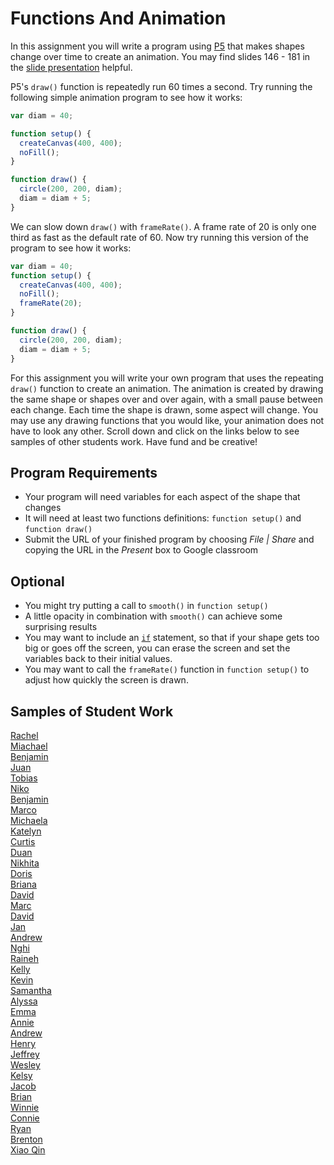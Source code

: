 Functions And Animation
=======================
In this assignment you will write a program using [P5](https://editor.p5js.org/) that makes shapes change over time to create an animation. You may find slides 146 - 181 in the [slide presentation](https://docs.google.com/presentation/d/1fm_Di0qR4HpRWTf8tJtcW3u5by3OrilfXIPZ517K1js/edit?usp=sharing) helpful.  

P5's `draw()` function is repeatedly run 60 times a second. Try running the following simple animation program to see how it works:
```javascript
var diam = 40;

function setup() {
  createCanvas(400, 400);
  noFill();
}

function draw() {
  circle(200, 200, diam);
  diam = diam + 5;
}
```
We can slow down `draw()` with `frameRate()`. A frame rate of 20 is only one third as fast as the default rate of 60. Now try running this version of the program to see how it works:
```javascript
var diam = 40;
function setup() {
  createCanvas(400, 400);
  noFill();
  frameRate(20);
}

function draw() {
  circle(200, 200, diam);
  diam = diam + 5;
}
```

For this assignment you will write your own program that uses the repeating `draw()` function to create an animation. The animation is created by drawing the same shape or shapes over and over again, with a small pause between each change. Each time the shape is drawn, some aspect will change. You may use any drawing functions that you would like, your animation does not have to look any other. Scroll down and click on the links below to see samples of other students work. Have fund and be creative!    

Program Requirements
--------------------
* Your program will need variables for each aspect of the shape that changes
* It will need at least two functions definitions: `function setup()` and `function draw()`  
* Submit the URL of your finished program by choosing *File | Share* and copying the URL in the *Present* box to Google classroom



Optional   
--------
* You might try putting a call to `smooth()` in `function setup()`
* A little opacity in combination with `smooth()` can achieve some surprising results
* You may want to include an [`if`](https://p5js.org/reference/#/p5/if-else) statement, so that if your shape gets too big or goes off the screen, you can erase the screen and set the variables back to their initial values.
* You may want to call the `frameRate()` function in `function setup()` to adjust how quickly the screen is drawn.   

Samples of Student Work   
-----------------------   
[Rachel](https://editor.p5js.org/raroyer/present/RhvJ97eGp)   
[Miachael](https://editor.p5js.org/mimui/present/stHN1OdDX)   
[Benjamin](https://studio.code.org/projects/gamelab/bTJqPpBTQP6eWc4D24BbpY7q4DpICyeNrl71HDooxR8)   
[Juan](https://editor.p5js.org/jucalvohuerta/present/7Cg7LWTVt)   
[Tobias](https://editor.p5js.org/tozuercher/present/VzuH67YTT)   
[Niko](https://editor.p5js.org/NikoTsu/present/W1TZ2e-1r)   
[Benjamin](https://studio.code.org/projects/gamelab/VnnQXQrHuT8ceO4T1lkBiLzwxqJiKgtqaQjSiHw0sKU)   
[Marco](https://editor.p5js.org/malee21/present/h0Ssrwjb5)   
[Michaela](https://editor.p5js.org/michaela29/present/IY5W2TjE)   
[Katelyn](https://editor.p5js.org/jizhang6/full/60YQnrNv)   
[Curtis](https://editor.p5js.org/culee/present/QKntQP8Y)    
[Duan](https://editor.p5js.org/Duan25/present/cGVlVGgc)   
[Nikhita](https://editor.p5js.org/Bluesnow/full/pGp93tiu)   
[Doris](https://trinket.io/embed/python/f210274aac?outputOnly=true&runOption=run&start=result)   
[Briana](https://trinket.io/embed/python/73fa1789cb?outputOnly=true&runOption=run&start=result)   
[David](https://trinket.io/embed/python/22e0879ae0?outputOnly=true&runOption=run&start=result)   
[Marc](https://trinket.io/embed/python/ee4d2b35a3?outputOnly=true&runOption=run&start=result)   
[David](https://trinket.io/embed/python/f1331ece45?outputOnly=true&runOption=run&start=result)   
[Jan](https://trinket.io/embed/python/bab5598f75?outputOnly=true&runOption=run&start=result)   
[Andrew](https://trinket.io/embed/python/b74d7af066?outputOnly=true&runOption=run&start=result)   
[Nghi](https://trinket.io/embed/python/88d0ffaaf1?outputOnly=true&runOption=run&start=result)   
[Raineh](https://trinket.io/embed/python/a78be9a0f8?outputOnly=true&runOption=run&start=result)   
[Kelly](https://trinket.io/embed/python/f936c54028?outputOnly=true&runOption=run&start=result)   
[Kevin](https://trinket.io/embed/python/a0cf399979?outputOnly=true&runOption=run&start=result)  
[Samantha](https://trinket.io/embed/python/c251004479?outputOnly=true&runOption=run&start=result)   
[Alyssa](https://trinket.io/embed/python/eb659f08e4?outputOnly=true&runOption=run&start=result)   
[Emma](https://trinket.io/embed/python/d8eec037c2?outputOnly=true&runOption=run&start=result)   
[Annie](https://trinket.io/embed/python/3f4e2288bd?outputOnly=true&runOption=run&start=result)   
[Andrew](https://trinket.io/embed/python/c7c0bdc791?outputOnly=true&runOption=run&start=result)   
[Henry](https://trinket.io/embed/python/f9fbbaceb1?outputOnly=true&runOption=run&start=result)   
[Jeffrey](https://trinket.io/embed/python/e99aec795c?outputOnly=true&runOption=run&start=result)   
[Wesley](https://trinket.io/embed/python/b1472548b2?outputOnly=true&runOption=run&start=result)   
[Kelsy](https://trinket.io/embed/python/cc17da4474?outputOnly=true&runOption=run&start=result)   
[Jacob](https://trinket.io/embed/python/4675fbddeb?outputOnly=true&runOption=run&start=result)   
[Brian](https://trinket.io/embed/python/e71de91ca7?outputOnly=true&runOption=run&start=result)   
[Winnie](https://trinket.io/embed/python/9d170cb4b1?outputOnly=true&runOption=run&start=result)   
[Connie](https://trinket.io/embed/python/218f78c824?outputOnly=true&runOption=run&start=result)   
[Ryan](https://trinket.io/embed/python/0c57022ca5?outputOnly=true&runOption=run&start=result)   
[Brenton](https://trinket.io/embed/python/d7c00c274b?outputOnly=true&runOption=run&start=result)   
[Xiao Qin](https://trinket.io/embed/python/3343236f33?outputOnly=true&runOption=run&start=result)   
